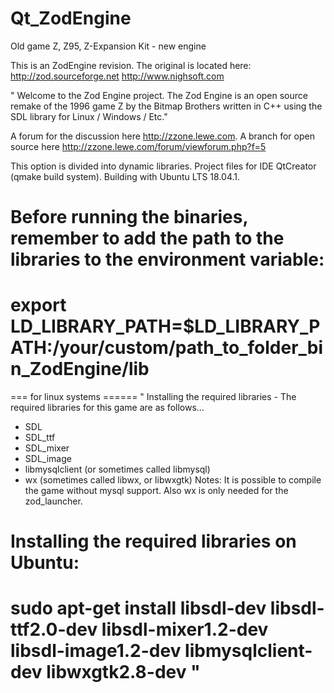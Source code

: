 # Qt_ZodEngine
Old game Z, Z95, Z-Expansion Kit - new engine

This is an ZodEngine revision.
The original is located here:
http://zod.sourceforge.net  http://www.nighsoft.com

" Welcome to the Zod Engine project. The Zod Engine is an open source remake of the 1996 game Z by the Bitmap Brothers written in C++ using the SDL library for Linux / Windows / Etc."

A forum for the discussion here http://zzone.lewe.com. 
A branch for open source here http://zzone.lewe.com/forum/viewforum.php?f=5

This option is divided into dynamic libraries. Project files for IDE QtCreator (qmake build system).
Building with Ubuntu LTS 18.04.1.

Before running the binaries, remember to add the path to the libraries to the environment variable:
==========================================================
export LD_LIBRARY_PATH=$LD_LIBRARY_PATH:/your/custom/path_to_folder_bin_ZodEngine/lib
==========================================================

=== for linux systems ======
" Installing the required libraries -
The required libraries for this game are as follows...
* SDL
* SDL_ttf
* SDL_mixer
* SDL_image
* libmysqlclient (or sometimes called libmysql)
* wx (sometimes called libwx, or libwxgtk)
Notes: It is possible to compile the game without mysql support. 
Also wx is only needed for the zod_launcher.

Installing the required libraries on Ubuntu:
===================================
sudo apt-get install libsdl-dev libsdl-ttf2.0-dev libsdl-mixer1.2-dev 
libsdl-image1.2-dev libmysqlclient-dev libwxgtk2.8-dev "
===================================


